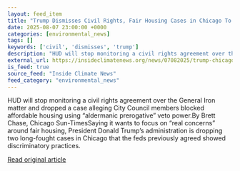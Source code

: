 ```yaml
---
layout: feed_item
title: "Trump Dismisses Civil Rights, Fair Housing Cases in Chicago To Focus on ‘Real Concerns’"
date: 2025-08-07 23:00:00 +0000
categories: [environmental_news]
tags: []
keywords: ['civil', 'dismisses', 'trump']
description: "HUD will stop monitoring a civil rights agreement over the General Iron matter and dropped a case alleging City Council members blocked affordable housing us..."
external_url: https://insideclimatenews.org/news/07082025/trump-chicago-housing-environmental-racism/
is_feed: true
source_feed: "Inside Climate News"
feed_category: "environmental_news"
---
```


HUD will stop monitoring a civil rights agreement over the General Iron matter and dropped a case alleging City Council members blocked affordable housing using “aldermanic prerogative” veto power.By Brett Chase, Chicago Sun-TimesSaying it wants to focus on “real concerns” around fair housing, President Donald Trump’s administration is dropping two long-fought cases in Chicago that the feds previously agreed showed discriminatory practices.

[Read original article](https://insideclimatenews.org/news/07082025/trump-chicago-housing-environmental-racism/)
